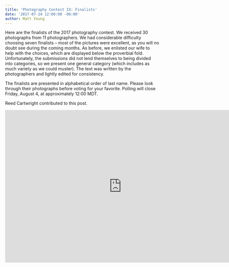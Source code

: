 ```yaml
---
title: 'Photography Contest IX: Finalists'
date: '2017-07-24 12:00:00 -06:00'
author: Matt Young
---
```


Here are the finalists of the 2017 photography contest. We received 30 photographs from 11 photographers. We had considerable difficulty choosing seven finalists &ndash; most of the pictures were excellent, as you will no doubt see during the coming months. As before, we enlisted our wife to help with the choices, which are displayed below the proverbial fold. Unfortunately, the submissions did not lend themselves to being divided into categories, so we present one general category (which includes as much variety as we could muster). The text was written by the photographers and lightly edited for consistency.

The finalists are presented in alphabetical order of last name. Please look through their photographs before voting for your favorite.
Polling will close Friday, August 4, at approximately 12:00 MDT.

Reed Cartwright contributed to this post.

<!--more-->

<iframe src="https://docs.google.com/forms/d/e/1FAIpQLScgEETqFjBnVse02aTczO1-019FL7mkF_DhUzoKKIHZJN402Q/viewform?embedded=true" width="760" height="500" frameborder="0" marginheight="0" marginwidth="0">Loading...</iframe>
